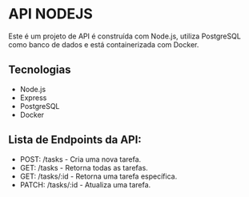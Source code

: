 # API NODEJS

Este é um projeto de API é construída com Node.js, utiliza PostgreSQL como banco de dados e está containerizada com Docker.

## Tecnologias

- Node.js
- Express
- PostgreSQL
- Docker

## Lista de Endpoints da API:
   * POST: /tasks - Cria uma nova tarefa.
   * GET: /tasks - Retorna todas as tarefas.
   * GET: /tasks/:id - Retorna uma tarefa específica.
   * PATCH: /tasks/:id - Atualiza uma tarefa.



